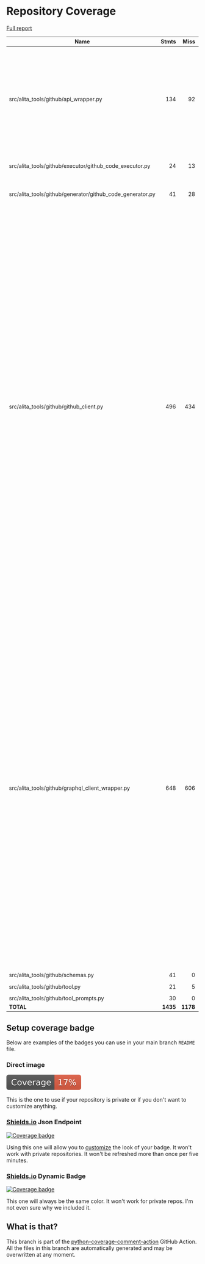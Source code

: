 # Repository Coverage

[Full report](https://htmlpreview.github.io/?https://github.com/ProjectAlita/application-tools/blob/python-coverage-comment-action-data/htmlcov/index.html)

| Name                                                         |    Stmts |     Miss |   Cover |   Missing |
|------------------------------------------------------------- | -------: | -------: | ------: | --------: |
| src/alita\_tools/github/api\_wrapper.py                      |      134 |       92 |     31% |73-125, 131, 137, 141-168, 173-204, 208-212, 216-242, 246-264, 267-285 |
| src/alita\_tools/github/executor/github\_code\_executor.py   |       24 |       13 |     46% |12, 16, 20-25, 29-35, 39 |
| src/alita\_tools/github/generator/github\_code\_generator.py |       41 |       28 |     32% |46-50, 54, 58-82, 87-104 |
| src/alita\_tools/github/github\_client.py                    |      496 |      434 |     12% |105-152, 168-171, 185-205, 218, 231-248, 260, 272, 297-329, 342-397, 410-433, 449-489, 502-528, 532-580, 602-636, 649-674, 689-697, 712-750, 767-782, 803-837, 850-856, 868, 895-917, 929-935, 948-965, 980-1010, 1023-1063, 1079-1139, 1153-1160, 1177-1191, 1204-1224, 1236-1257, 1272-1285, 1288 |
| src/alita\_tools/github/graphql\_client\_wrapper.py          |      648 |      606 |      6% |54-56, 90-107, 124-143, 165-179, 210-303, 326-346, 367-392, 415-425, 460-541, 560-570, 584-595, 598-681, 685-734, 752-783, 787-802, 821-903, 923-1041, 1059-1107, 1121-1175, 1188-1213, 1230-1263, 1267-1319, 1323-1327, 1331-1335, 1354-1422, 1442-1522, 1533-1554, 1565-1628, 1631 |
| src/alita\_tools/github/schemas.py                           |       41 |        0 |    100% |           |
| src/alita\_tools/github/tool.py                              |       21 |        5 |     76% | 22, 31-34 |
| src/alita\_tools/github/tool\_prompts.py                     |       30 |        0 |    100% |           |
|                                                    **TOTAL** | **1435** | **1178** | **18%** |           |


## Setup coverage badge

Below are examples of the badges you can use in your main branch `README` file.

### Direct image

[![Coverage badge](https://raw.githubusercontent.com/ProjectAlita/application-tools/python-coverage-comment-action-data/badge.svg)](https://htmlpreview.github.io/?https://github.com/ProjectAlita/application-tools/blob/python-coverage-comment-action-data/htmlcov/index.html)

This is the one to use if your repository is private or if you don't want to customize anything.

### [Shields.io](https://shields.io) Json Endpoint

[![Coverage badge](https://img.shields.io/endpoint?url=https://raw.githubusercontent.com/ProjectAlita/application-tools/python-coverage-comment-action-data/endpoint.json)](https://htmlpreview.github.io/?https://github.com/ProjectAlita/application-tools/blob/python-coverage-comment-action-data/htmlcov/index.html)

Using this one will allow you to [customize](https://shields.io/endpoint) the look of your badge.
It won't work with private repositories. It won't be refreshed more than once per five minutes.

### [Shields.io](https://shields.io) Dynamic Badge

[![Coverage badge](https://img.shields.io/badge/dynamic/json?color=brightgreen&label=coverage&query=%24.message&url=https%3A%2F%2Fraw.githubusercontent.com%2FProjectAlita%2Fapplication-tools%2Fpython-coverage-comment-action-data%2Fendpoint.json)](https://htmlpreview.github.io/?https://github.com/ProjectAlita/application-tools/blob/python-coverage-comment-action-data/htmlcov/index.html)

This one will always be the same color. It won't work for private repos. I'm not even sure why we included it.

## What is that?

This branch is part of the
[python-coverage-comment-action](https://github.com/marketplace/actions/python-coverage-comment)
GitHub Action. All the files in this branch are automatically generated and may be
overwritten at any moment.